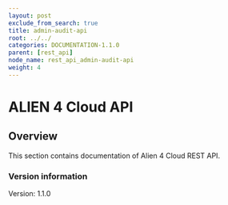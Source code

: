 ```yaml
---
layout: post
exclude_from_search: true
title: admin-audit-api
root: ../../
categories: DOCUMENTATION-1.1.0
parent: [rest_api]
node_name: rest_api_admin-audit-api
weight: 4
---
```


# ALIEN 4 Cloud API

## Overview
This section contains documentation of Alien 4 Cloud REST API.

### Version information
Version: 1.1.0

